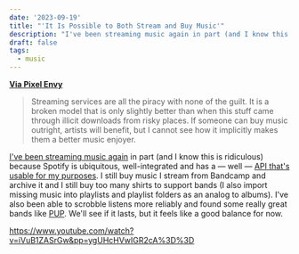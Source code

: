```yaml
---
date: '2023-09-19'
title: "'It Is Possible to Both Stream and Buy Music'"
description: "I've been streaming music again in part (and I know this is ridiculous) because Spotify is ubiquitous, well-integrated and has a — well — API that's usable for my purposes."
draft: false
tags:
  - music
---
```

**[Via Pixel Envy](https://pxlnv.com/linklog/stream-buy-music/)**    
> Streaming services are all the piracy with none of the guilt. It is a broken model that is only slightly better than when this stuff came through illicit downloads from risky places. If someone can buy music outright, artists will benefit, but I cannot see how it implicitly makes them a better music enjoyer.

[I've been streaming music again](https://coryd.dev/posts/2023/i-dont-want-streaming-music/) in part (and I know this is ridiculous) because Spotify is ubiquitous, well-integrated and has a — well — [API that's usable for my purposes](https://coryd.dev/posts/2023/road-to-madness-apple-music-charts/). I still buy music I stream from Bandcamp and archive it and I still buy too many shirts to support bands (I also import missing music into playlists and playlist folders as an analog to albums). I've also been able to scrobble listens more reliably and found some really great bands like [PUP](https://open.spotify.com/artist/6A7uqgC2N1nUhrCLAytHxN). We'll see if it lasts, but it feels like a good balance for now.<!-- excerpt -->

<https://www.youtube.com/watch?v=iVuB1ZASrGw&pp=ygUHcHVwIGR2cA%3D%3D>
